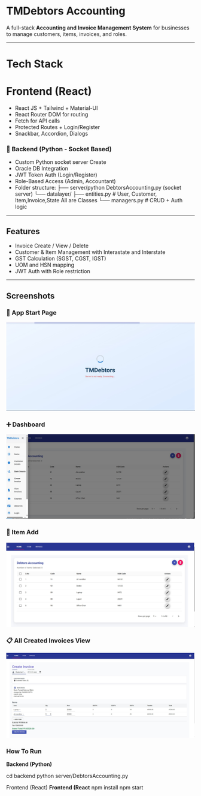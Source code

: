 # TMDebtors Accounting

A full-stack **Accounting and Invoice Management System** for businesses to manage customers, items, invoices, and roles.

---

# Tech Stack

# Frontend (React)
- React JS + Tailwind + Material-UI
- React Router DOM for routing
- Fetch for API calls
- Protected Routes + Login/Register
- Snackbar, Accordion, Dialogs

### 🐍 Backend (Python - Socket Based)
- Custom Python socket server Create 
- Oracle DB Integration
- JWT Token Auth (Login/Register)
- Role-Based Access (Admin, Accountant)
- Folder structure:
├── server/python DebtorsAccounting.py (socket server)
└── datalayer/
├── entities.py # User, Customer, Item,Invoice,State All are Classes
└── managers.py # CRUD + Auth logic



---

## Features
- Invoice Create / View / Delete
- Customer & Item Management with Interastate and Interstate
- GST Calculation (SGST, CGST, IGST)
- UOM and HSN mapping
- JWT Auth with Role restriction

---

## Screenshots

### 🚀 App Start Page
![Start](ScreenShot/s1.jpg)

### ➕ Dashboard
![Add Invoice](ScreenShot/s2.jpg)

### 🔐 Item Add 
![Item](ScreenShot/s4.jpg)

### 📋 All Created Invoices View
![All Invoices](ScreenShot/s3.jpg)


### How To Run

**Backend (Python)** 

cd backend
python server/DebtorsAccounting.py

Frontend (React)
**Frontend (React** 
npm install
npm start





